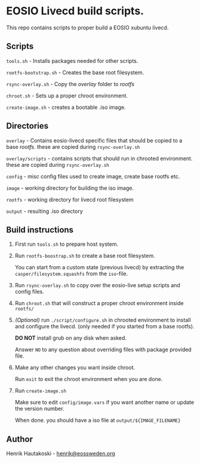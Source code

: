 # EOSIO Livecd build scripts.

This repo contains scripts to proper build a EOSIO xubuntu livecd.

## Scripts

`tools.sh` - Installs packages needed for other scripts.

`rootfs-bootstrap.sh` - Creates the base root filesystem.

`rsync-overlay.sh` - Copy the *overlay* folder to *rootfs*

`chroot.sh` - Sets up a proper chroot environment.

`create-image.sh` - creates a bootable .iso image.

## Directories

`overlay` - Contains eosio-livecd specific files that should be copied to a base *rootfs*. these are copied during `rsync-overlay.sh`

`overlay/scripts` - contains scripts that should run in chrooted environment. these are copied during `rsync-overlay.sh`

`config` - misc config files used to create image, create base rootfs etc.

`image` - working directory for building the iso image.

`rootfs` - working directory for livecd root filesystem

`output` - resulting .iso directory

## Build instructions

1. First run `tools.sh` to prepare host system.

2. Run `rootfs-boostrap.sh` to create a base root filesystem.

   You can start from a custom state (previous livecd) by extracting the `casper/filesystem.squashfs` from the `iso`-file.

3. Run `rsync-overlay.sh` to copy over the eosio-live setup scripts and config files.

4. Run `chroot.sh` that will construct a proper chroot environment inside `rootfs/`

5. *(Optional)* run `./script/configure.sh` in chrooted environment to install and configure the livecd. (only needed if you started from a base rootfs).

    **DO NOT** install grub on any disk when asked.

    Answer `NO` to any question about overriding files with package provided file.

6. Make any other changes you want inside chroot.

   Run `exit` to exit the chroot environment when you are done.

7. Run `create-image.sh`

   Make sure to edit `config/image.vars` if you want another name or update the version number.

   When done. you should have a iso file at `output/${IMAGE_FILENAME}`


## Author

Henrik Hautakoski - [henrik@eossweden.org](mailto:henrik@eossweden.org)
